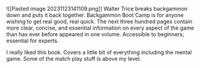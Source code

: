 ![[Pasted image 20231123141109.png]]
Walter Trice breaks backgammon down and puts it back together. Backgammon Boot Camp is for anyone wishing to get real good, real quick. The next three hundred pages contain more clear, concise, and essential information on every aspect of the game than has ever before appeared in one volume. Accessible to beginners; essential for experts.

I really liked this book. Covers a little bit of everything including the mental game. Some of the match play stuff is above my level. 